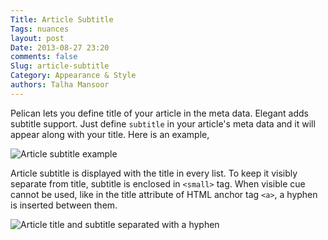 ```yaml
---
Title: Article Subtitle
Tags: nuances
layout: post
Date: 2013-08-27 23:20
comments: false
Slug: article-subtitle
Category: Appearance & Style
authors: Talha Mansoor
---
```


Pelican lets you define title of your article in the meta data. Elegant adds
subtitle support. Just define `subtitle` in your article's meta data and it
will appear along with your title. Here is an example,

![Article subtitle
example]({static}/images/elegant-theme_article-subtitle.png)

Article subtitle is displayed with the title in every list. To keep it visibly
separate from title, subtitle is enclosed in `<small>` tag. When visible cue
cannot be used, like in the title attribute of HTML anchor tag `<a>`, a hyphen
is inserted between them.

![Article title and subtitle separated with a
hyphen]({static}/images/elegant-theme_article-subtitle-hyphen.png)
